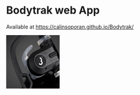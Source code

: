 # Bodytrak web App

Available at https://calinsoporan.github.io/Bodytrak/

<img src="./images/Bodytrak.png">


